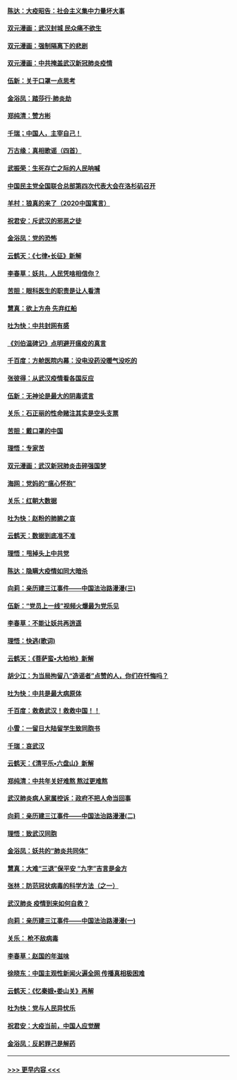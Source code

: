#### [陈达：大疫昭告：社会主义集中力量坏大事](../pages/nsc993/n11859419.md?t=02111911) 
#### [双元漫画：武汉封城 民众痛不欲生](../pages/nsc993/n11859287.md?t=02111911) 
#### [双元漫画：强制隔离下的悲剧](../pages/nsc993/n11859244.md?t=02111911) 
#### [双元漫画：中共掩盖武汉新冠肺炎疫情](../pages/nsc993/n11858249.md?t=02111911) 
#### [伍新：关于口罩一点思考](../pages/nsc993/n11859195.md?t=02111911) 
#### [金浴凤：踏莎行‧肺炎劫](../pages/nsc993/n11858227.md?t=02111911) 
#### [郑纯清：赞方彬](../pages/nsc993/n11856803.md?t=02111911) 
#### [千瑞；中国人，主宰自己！](../pages/nsc993/n11856793.md?t=02111911) 
#### [万古缘：真相歌谣（四首）](../pages/nsc993/n11856263.md?t=02111911) 
#### [武振荣：生死存亡之际的人民呐喊](../pages/nsc993/n11856256.md?t=02111911) 
#### [中国民主党全国联合总部第四次代表大会在洛杉矶召开](../pages/nsc993/n11856344.md?t=02111911) 
#### [羊村：狼真的来了（2020中国寓言）](../pages/nsc993/n11856229.md?t=02111911) 
#### [祝君安：斥武汉的邪恶之徒](../pages/nsc993/n11855861.md?t=02111911) 
#### [金浴凤：党的恐怖](../pages/nsc993/n11855849.md?t=02111911) 
#### [云鹤天：《七律▪长征》新解](../pages/nsc993/n11855479.md?t=02111911) 
#### [李春草：妖共，人民凭啥相信你？](../pages/nsc993/n11855196.md?t=02111911) 
#### [苦胆：眼科医生的职责是让人看清](../pages/nsc993/n11853840.md?t=02111911) 
#### [慧真：欲上方舟 先弃红船](../pages/nsc993/n11853483.md?t=02111911) 
#### [吐为快：中共封网有感](../pages/nsc993/n11852575.md?t=02111911) 
#### [《刘伯温碑记》点明避开瘟疫的真言](../pages/nsc993/n11852128.md?t=02111911) 
#### [千百度：方舱医院内幕：没电没药没暖气没吃的](../pages/nsc993/n11850211.md?t=02111911) 
#### [张彼得：从武汉疫情看各国反应](../pages/nsc993/n11850102.md?t=02111911) 
#### [伍新：无神论是最大的阴毒谎言](../pages/nsc993/n11846129.md?t=02111911) 
#### [关乐：石正丽的性命赌注其实是空头支票](../pages/nsc993/n11846109.md?t=02111911) 
#### [苦胆：戴口罩的中国](../pages/nsc993/n11845576.md?t=02111911) 
#### [理悟：专家苦](../pages/nsc993/n11845564.md?t=02111911) 
#### [双元漫画：武汉新冠肺炎击碎强国梦](../pages/nsc993/n11843320.md?t=02111911) 
#### [海网：党妈的“瘟心怀抱”](../pages/nsc993/n11840740.md?t=02111911) 
#### [关乐：红朝大数据](../pages/nsc993/n11840675.md?t=02111911) 
#### [吐为快：赵粉的肺腑之哀](../pages/nsc993/n11840618.md?t=02111911) 
#### [云鹤天：数据到底准不准](../pages/nsc993/n11840325.md?t=02111911) 
#### [理悟：甩掉头上中共党](../pages/nsc993/n11838826.md?t=02111911) 
#### [陈达：隐瞒大疫情如同大暗杀](../pages/nsc993/n11838771.md?t=02111911) 
#### [向莉：亲历建三江事件——中国法治路漫漫(三)](../pages/nsc993/n11831825.md?t=02111911) 
#### [伍新：“党员上一线”视频火爆最为党乐见](../pages/nsc993/n11838200.md?t=02111911) 
#### [李春草：不能让妖共再逍遥](../pages/nsc993/n11838102.md?t=02111911) 
#### [理悟：快逃(歌词)](../pages/nsc993/n11838083.md?t=02111911) 
#### [云鹤天：《菩萨蛮▪大柏地》新解](../pages/nsc993/n11838059.md?t=02111911) 
#### [胡少江：为当局拘留八“造谣者”点赞的人，你们在忏悔吗？](../pages/nsc993/n11836801.md?t=02111911) 
#### [吐为快：中共是最大病原体](../pages/nsc993/n11836748.md?t=02111911) 
#### [千百度：救救武汉！救救中国！！](../pages/nsc993/n11836145.md?t=02111911) 
#### [小雪：一留日大陆留学生致同胞书](../pages/nsc993/n11834624.md?t=02111911) 
#### [千瑞：哀武汉](../pages/nsc993/n11833647.md?t=02111911) 
#### [云鹤天：《清平乐▪六盘山》新解](../pages/nsc993/n11833611.md?t=02111911) 
#### [郑纯清：中共年关好难熬 熬过更难熬](../pages/nsc993/n11833489.md?t=02111911) 
#### [武汉肺炎病人家属控诉：政府不把人命当回事](../pages/nsc993/n11833205.md?t=02111911) 
#### [向莉：亲历建三江事件——中国法治路漫漫(二)](../pages/nsc993/n11829102.md?t=02111911) 
#### [理悟：致武汉同胞](../pages/nsc993/n11831522.md?t=02111911) 
#### [金浴凤：妖共的“肺炎共同体”](../pages/nsc993/n11829448.md?t=02111911) 
#### [慧真：大难“三退”保平安 “九字”吉言是金方](../pages/nsc993/n11829501.md?t=02111911) 
#### [张林：防范冠状病毒的科学方法（之一）](../pages/nsc993/n11828618.md?t=02111911) 
#### [武汉肺炎 疫情到来如何自救？](../pages/nsc993/n11827632.md?t=02111911) 
#### [向莉：亲历建三江事件——中国法治路漫漫(一)](../pages/nsc993/n11827190.md?t=02111911) 
#### [关乐： 枪不敌病毒](../pages/nsc993/n11826746.md?t=02111911) 
#### [李春草：赵国的年滋味](../pages/nsc993/n11826321.md?t=02111911) 
#### [徐晓东：中国主观性新闻火遍全网 传播真相极困难](../pages/nsc993/n11826508.md?t=02111911) 
#### [云鹤天：《忆秦娥▪娄山关》再解](../pages/nsc993/n11824682.md?t=02111911) 
#### [吐为快：党与人民异忧乐](../pages/nsc993/n11824660.md?t=02111911) 
#### [祝君安：大疫当前，中国人应觉醒](../pages/nsc993/n11821946.md?t=02111911) 
#### [金浴凤：反躬罪己是解药](../pages/nsc993/n11820280.md?t=02111911) 

----
#### [ >>> 更早内容 <<< ](../indexes/nsc993-earlier.md)
